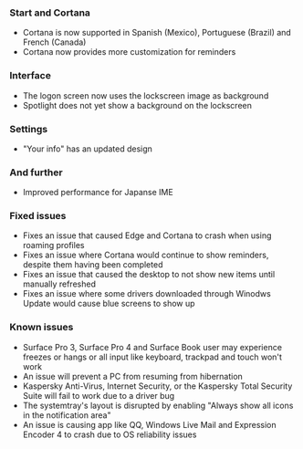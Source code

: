 ### Start and Cortana
- Cortana is now supported in Spanish (Mexico), Portuguese (Brazil) and French (Canada)
- Cortana now provides more customization for reminders

### Interface
- The logon screen now uses the lockscreen image as background
 - Spotlight does not yet show a background on the lockscreen

### Settings
- "Your info" has an updated design

### And further
- Improved performance for Japanse IME

### Fixed issues
- Fixes an issue that caused Edge and Cortana to crash when using roaming profiles
- Fixes an issue where Cortana would continue to show reminders, despite them having been completed
- Fixes an issue that caused the desktop to not show new items until manually refreshed
- Fixes an issue where some drivers downloaded through Winodws Update would cause blue screens to show up

### Known issues
- Surface Pro 3, Surface Pro 4 and Surface Book user may experience freezes or hangs or all input like keyboard, trackpad and touch won't work
- An issue will prevent a PC from resuming from hibernation
- Kaspersky Anti-Virus, Internet Security, or the Kaspersky Total Security Suite will fail to work due to a driver bug
- The systemtray's layout is disrupted by enabling "Always show all icons in the notification area"
- An issue is causing app like QQ, Windows Live Mail and Expression Encoder 4 to crash due to OS reliability issues
